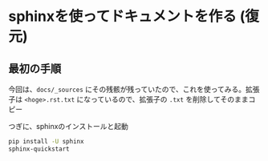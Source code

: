# sphinxを使ってドキュメントを作る (復元)

## 最初の手順

今回は、`docs/_sources` にその残骸が残っていたので、これを使ってみる。拡張子は `<hoge>.rst.txt` になっているので、拡張子の `.txt` を削除してそのままコピー

つぎに、sphinxのインストールと起動

```bash
pip install -U sphinx
sphinx-quickstart
```